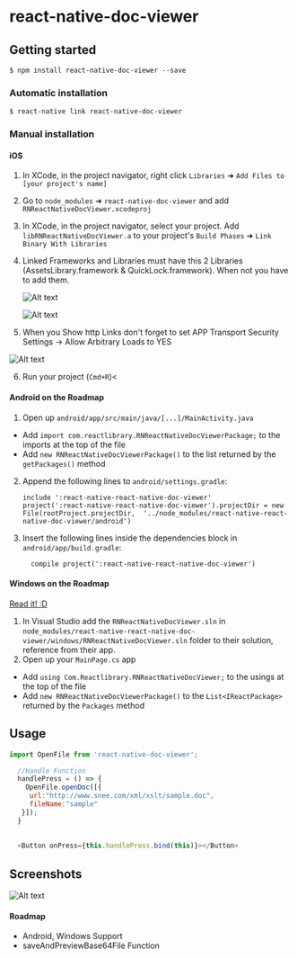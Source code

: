
# react-native-doc-viewer

## Getting started

`$ npm install react-native-doc-viewer --save`

### Automatic installation

`$ react-native link react-native-doc-viewer`


### Manual installation


#### iOS

1. In XCode, in the project navigator, right click `Libraries` ➜ `Add Files to [your project's name]`
2. Go to `node_modules` ➜ `react-native-doc-viewer` and add `RNReactNativeDocViewer.xcodeproj`
3. In XCode, in the project navigator, select your project. Add `libRNReactNativeDocViewer.a` to your project's `Build Phases` ➜ `Link Binary With Libraries`
4. Linked Frameworks and Libraries must have this 2 Libraries (AssetsLibrary.framework & QuickLock.framework). When not you have to add them.

   ![Alt text](https://github.com/philinheaven/react-native-doc-viewer/blob/master/Screenshots/screenshot_xcode_addlibrary.png "Xcode add Library")
   
   ![Alt text](https://github.com/philinheaven/react-native-doc-viewer/blob/master/Screenshots/screenshot_xcode_addlibrary2.png "Xcode add Library")
   
5.  When you Show http Links don't forget to set APP Transport Security Settings ->
    Allow Arbitrary Loads to YES

![Alt text](https://github.com/philinheaven/react-native-doc-viewer/blob/master/Screenshots/plist_file.png "Plist")
   
6. Run your project (`Cmd+R`)<

#### Android on the Roadmap

1. Open up `android/app/src/main/java/[...]/MainActivity.java`
  - Add `import com.reactlibrary.RNReactNativeDocViewerPackage;` to the imports at the top of the file
  - Add `new RNReactNativeDocViewerPackage()` to the list returned by the `getPackages()` method
2. Append the following lines to `android/settings.gradle`:
  	```
  	include ':react-native-react-native-doc-viewer'
  	project(':react-native-react-native-doc-viewer').projectDir = new File(rootProject.projectDir, 	'../node_modules/react-native-react-native-doc-viewer/android')
  	```
3. Insert the following lines inside the dependencies block in `android/app/build.gradle`:
  	```
      compile project(':react-native-react-native-doc-viewer')
  	```

#### Windows on the Roadmap
[Read it! :D](https://github.com/ReactWindows/react-native)

1. In Visual Studio add the `RNReactNativeDocViewer.sln` in `node_modules/react-native-react-native-doc-viewer/windows/RNReactNativeDocViewer.sln` folder to their solution, reference from their app.
2. Open up your `MainPage.cs` app
  - Add `using Com.Reactlibrary.RNReactNativeDocViewer;` to the usings at the top of the file
  - Add `new RNReactNativeDocViewerPackage()` to the `List<IReactPackage>` returned by the `Packages` method


## Usage
```javascript
import OpenFile from 'react-native-doc-viewer';

  //Handle Function
  handlePress = () => {
    OpenFile.openDoc([{
     url:"http://www.snee.com/xml/xslt/sample.doc",
     fileName:"sample"
   }]);
  }
  
  
  <Button onPress={this.handlePress.bind(this)}></Button>
```


## Screenshots

![Alt text](https://github.com/philinheaven/react-native-doc-viewer/blob/master/Screenshots/Screenshot.png "Screenshot 1")


#### Roadmap

- Android, Windows Support
- saveAndPreviewBase64File Function

  